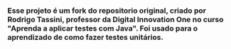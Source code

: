 ### Esse projeto é um fork do repositorio original, criado por Rodrigo Tassini, professor da Digital Innovation One no curso "Aprenda a aplicar testes com Java". Foi usado para o aprendizado de como fazer testes unitários.
